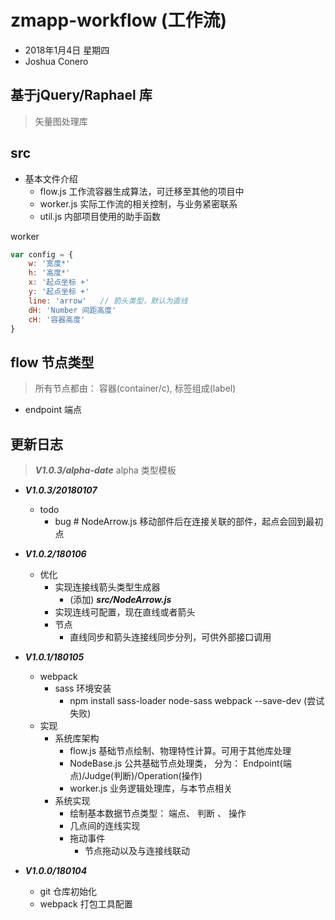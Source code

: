 # zmapp-workflow (工作流)
- 2018年1月4日 星期四
- Joshua Conero

## 基于jQuery/Raphael 库
> 矢量图处理库


## src
- 基本文件介绍
    - flow.js   工作流容器生成算法，可迁移至其他的项目中
    - worker.js 实际工作流的相关控制，与业务紧密联系
    - util.js 内部项目使用的助手函数

worker
```javascript
var config = {
    w: '宽度*'
    h: '高度*'
    x: '起点坐标 +'
    y: '起点坐标 +'
    line: 'arrow'   // 箭头类型，默认为直线
    dH: 'Number 间距高度'
    cH: '容器高度'
}
```

## flow 节点类型
> 所有节点都由： 容器(container/c), 标签组成(label)
- endpoint  端点



## 更新日志
> ***V1.0.3/alpha-date*** alpha 类型模板
- ***V1.0.3/20180107***
    - todo
        - bug # NodeArrow.js 移动部件后在连接关联的部件，起点会回到最初点

- ***V1.0.2/180106***
    - 优化
        - 实现连接线箭头类型生成器
            - (添加) ***src/NodeArrow.js*** 
        - 实现连线可配置，现在直线或者箭头
        - 节点
            - 直线同步和箭头连接线同步分列，可供外部接口调用
- ***V1.0.1/180105***
    - webpack 
        - sass 环境安装
            - npm install sass-loader node-sass webpack --save-dev (尝试失败)
    - 实现
        - 系统库架构
            - flow.js 基础节点绘制、物理特性计算。可用于其他库处理
            - NodeBase.js 公共基础节点处理类， 分为： Endpoint(端点)/Judge(判断)/Operation(操作)
            - worker.js 业务逻辑处理库，与本节点相关
        - 系统实现
            - 绘制基本数据节点类型： 端点、 判断 、 操作
            - 几点间的连线实现
            - 拖动事件
                - 节点拖动以及与连接线联动
- ***V1.0.0/180104***
    - git 仓库初始化
    - webpack 打包工具配置